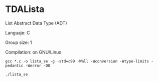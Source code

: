 # TDALista

List Abstract Data Type (ADT)

Languaje: C

Group size: 1

Compilation: on GNU/Linux 

```
gcc *.c -o lista_se -g -std=c99 -Wall -Wconversion -Wtype-limits -pedantic -Werror -O0

./lista_se
```


